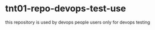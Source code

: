 # tnt01-repo-devops-test-use
this repository is used by devops people users only for devops testing
